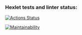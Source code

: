 ### Hexlet tests and linter status:
[![Actions Status](https://github.com/Vyacheslavorlov777/frontend-project-11/actions/workflows/hexlet-check.yml/badge.svg)](https://github.com/Vyacheslavorlov777/frontend-project-11/actions)

[![Maintainability](https://api.codeclimate.com/v1/badges/2ef7427665f5b9ead762/maintainability)](https://codeclimate.com/github/Vyacheslavorlov777/frontend-project-11/maintainability)
